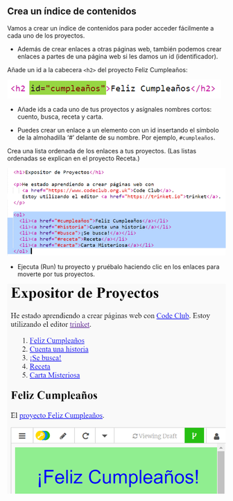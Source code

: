 ## Crea un índice de contenidos

Vamos a crear un índice de contenidos para poder acceder fácilmente a cada uno de los proyectos.

+ Además de crear enlaces a otras páginas web, también podemos crear enlaces a partes de una página web si les damos un id (identificador). 

Añade un id a la cabecera `<h2>` del proyecto Feliz Cumpleaños:

![captura de pantalla](images/showcase-id.png)

+ Añade ids a cada uno de tus proyectos y asígnales nombres cortos: cuento, busca, receta y carta.

+ Puedes crear un enlace a un elemento con un id insertando el símbolo de la almohadilla ‘#’ delante de su nombre. Por ejemplo, `#cumpleaños`.

Crea una lista ordenada de los enlaces a tus proyectos. (Las listas ordenadas se explican en el proyecto Receta.)

![captura de pantalla](images/showcase-list.png)

+ Ejecuta (Run) tu proyecto y pruébalo haciendo clic en los enlaces para moverte por tus proyectos. 

![captura de pantalla](images/showcase-list-output.png)